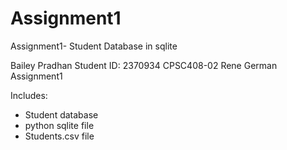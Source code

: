 # Assignment1
Assignment1- Student Database in sqlite 


Bailey Pradhan
Student ID: 2370934
CPSC408-02 Rene German
Assignment1

Includes:
- Student database
- python sqlite file
- Students.csv file
